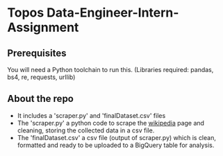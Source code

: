 # Topos Data-Engineer-Intern-Assignment

## Prerequisites
You will need a Python toolchain to run this. (Libraries required: pandas, bs4, re, requests, urllib)

## About the repo
* It includes a 'scraper.py' and 'finalDataset.csv' files
* The 'scraper.py' a python code to scrape the [wikipedia](https://en.wikipedia.org/wiki/List_of_United_States_cities_by_population) page and cleaning, storing the collected data in a csv file.
* The 'finalDataset.csv' a csv file (output of scraper.py) which is clean, formatted and ready to be uploaded to a BigQuery table for analysis.
